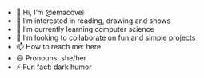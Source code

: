- 👋 Hi, I’m @emacovei
- 👀 I’m interested in reading, drawing and shows
- 🌱 I’m currently learning computer science
- 💞️ I’m looking to collaborate on fun and simple projects
- 📫 How to reach me: here
- 😄 Pronouns: she/her
- ⚡ Fun fact: dark humor

<!---
emacovei/emacovei is a ✨ special ✨ repository because its `README.md` (this file) appears on your GitHub profile.
You can click the Preview link to take a look at your changes.
--->
